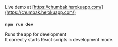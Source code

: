 Live demo at [https://chumbak.herokuapp.com/](https://chumbak.herokuapp.com/)

### `npm run dev`

Runs the app for development<br>
It correctly starts React scripts in development mode.
